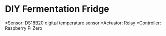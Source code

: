# DIY Fermentation Fridge 
*Sensor: DS18B20 digital temperature sensor
*Actuator: Relay
*Controller: Raspberry Pi Zero
